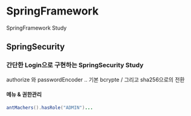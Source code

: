 # SpringFramework
SpringFramework Study


## SpringSecurity

### 간단한 Login으로 구현하는 SpringSecurity Study 
authorize 와 passwordEncoder .. 기본 bcrypte / 그리고 sha256으로의 전환

#### 메뉴 & 권한관리
```java
antMachers().hasRole("ADMIN")...
```
